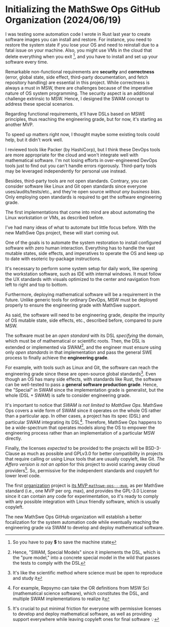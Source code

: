 <!-- Copyright (c) 2024 Tobias Briones. All rights reserved. -->
<!-- SPDX-License-Identifier: CC-BY-4.0 -->
<!-- This file is part of https://github.com/tobiasbriones/blog -->

# Initializing the MathSwe Ops GitHub Organization (2024/06/19)

I was testing some automation code I wrote in Rust last year to create software
images you can install and restore. For instance, you need to restore the system
state if you lose your OS and need to reinstall due to a fatal issue on your
machine. Also, you might use VMs in the cloud that delete everything when you
exit [^1], and you have to install and set up your software every time.

[^1]: So you have to pay 💲 to save the machine state

Remarkable non-functional requirements are **security** and
**correctness** (error, global state, side effect, third-party documentation,
and fetch repository handling) are essential in this project. While correctness
is always a must in MSW, there are challenges because of the imperative nature
of OS system programming. The security aspect is an additional challenge
extrinsic to MSW. Hence, I designed the SWAM concept to address these special
scenarios.

Regarding functional requirements, it'll have DSLs based on MSWE principles,
thus reaching the engineering grade, but for now, it's starting as another MVP.

To speed up matters right now, I thought maybe some existing tools could help,
but it didn't work well.

I reviewed tools like Packer (by HashiCorp), but I think these DevOps tools are
more appropriate for the cloud and won't integrate well with mathematical
software. I'm not losing efforts in over-engineered DevOps tools just to find
out you can't handle errors rigorously. Third-party tools may be leveraged
independently for personal use instead.

Besides, third-party tools are not open standards. Contrary, you can consider
software like Linux and Git open standards since everyone
uses/audits/tests/etc., and they're open source *without any business bias*.
Only employing open standards is required to get the software engineering grade.

The first implementations that come into mind are about automating the Linux
workstation or VMs, as described before.

I've had many ideas of what to automate but little focus before. With the new
MathSwe Ops project, these will start coming out.

One of the goals is to automate the system restoration to install configured
software with zero human interaction. Everything has to handle the vast mutable
states, side effects, and imperatives to operate the OS and keep up to date with
esoteric by-package instructions.

It's necessary to perform some system setup for daily work, like opening the
workstation software, such as IDE with internal windows. It must follow the UX
standards with visuals optimized to the center and navigation from left to right
and top to bottom.

Furthermore, deploying mathematical software will be a requirement in the
future. Unlike generic tools for ordinary DevOps, MSW must be deployed
properly to ensure the engineering grade with MathSwe support.

As said, the software will need to be engineering grade, despite the impurity
of OS mutable state, side effects, etc., described before, compared to pure MSW.

The software must be an *open standard* with its DSL *specifying*
the domain, which must be of mathematical or scientific roots. Then, the DSL is
extended or implemented via SWAM[^2], and the engineer must ensure using only
*open standards* in that implementation and pass the general SWE process to
finally achieve the **engineering grade**.

[^2]: Hence, "SWAM, Special Models" since it implements the DSL, which is the
    "pure model," into a concrete special model in the wild that passes the
    tests to comply with the DSL

For example, with tools such as Linux and Git, the software can reach the
engineering grade since these are open-source global standards[^3]. Even though
an OS has many side effects, with standards like Rust, the software can be
well-tested to pass a **general software production grade**. Hence, the
"Special" in SWAM since the implementation grade is generalist, but the whole
(DSL + SWAM) is safe to consider engineering grade.

[^3]: It's like the scientific method where science must be open to reproduce
    and study it

It's important to notice that *SWAM is not limited to MathSwe Ops*. MathSwe Ops
covers a wide form of SWAM since it operates on the whole OS rather than a
particular app. In other cases, a project has its spec
(DSL) and particular SWAM integrating its DSL[^4]. Therefore, MathSwe Ops
happens to be a wide-spectrum that operates models along the OS to empower the
engineering process rather than an implementation of a particular MSW directly.

[^4]: For example, Repsymo can take the OR definitions from MSW Sci
    (mathematical science software), which constitutes the DSL, and multiple
    SWAM implementations to realize it

Finally, the licenses *expected* to be provided to the projects will be
BSD-3-Clause as much as possible and GPLv3.0 for better compatibility in
projects that require calling or using Linux tools that are usually copyleft,
like Git. *The Affero version is not an option* for this project to avoid
scaring away cloud providers[^5]. So, permissive for the independent standards
and copyleft for lower level code.

[^5]: It's crucial to put minimal friction for everyone with permissive
    licenses to develop and deploy mathematical software, as well as providing
    support everywhere while leaving copyleft ones for final software 💡

The first [organization](https://github.com/mathswe-ops) project
is [its MVP `mathswe-ops---mvp`](https://github.com/mathswe-ops/mathswe-ops---mvp),
as per MathSwe standard (i.e., one MVP per org. max), and provides the GPL-3.0
License since it can contain any code for experimentation, so it's ready to
comply with any possible integration with Linux friendly software, which is
usually copyleft.

The new MathSwe Ops GitHub organization will establish a better focalization for
the system automation code while eventually reaching the engineering grade via
SWAM to develop and deploy mathematical software.

